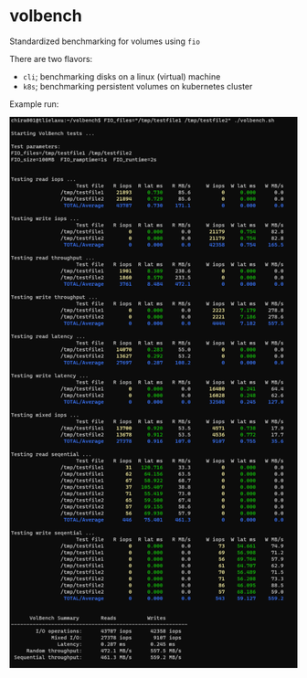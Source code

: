 # volbench
Standardized benchmarking for volumes using ```fio```

There are two flavors:
- ```cli```; benchmarking disks on a linux (virtual) machine
- ```k8s```; benchmarking persistent volumes on kubernetes cluster

Example run:

![volbench sample run](https://github.com/chira001/volbench/blob/main/images/samplerun.png)
